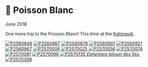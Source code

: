 # 🐠 Poisson Blanc
June 2018

One more trip to the Poisson Blanc! This time at the [Katimavik](http://poissonblanc.ca/en/site/34-le-katimavik/).

[![P2560849](/photos/hd/P2560849.jpg)](/photos/P2560849.md)
[![P2560867](/photos/hd/P2560867.jpg)](/photos/P2560867.md)
[![P2560878](/photos/hd/P2560878.jpg)](/photos/P2560878.md)
[![P2560901](/photos/hd/P2560901.jpg)](/photos/P2560901.md)
[![P2560921](/photos/hd/P2560921.jpg)](/photos/P2560921.md)
[![P2560967](/photos/hd/P2560967.jpg)](/photos/P2560967.md)
[![P2570008](/photos/hd/P2570008.jpg)](/photos/P2570008.md)
[![P2570025](/photos/hd/P2570025.jpg)](/photos/P2570025.md)
[![P2570056](/photos/hd/P2570056.jpg)](/photos/P2570056.md)
[![P2570074](/photos/hd/P2570074.jpg)](/photos/P2570074.md)
[![P2570081](/photos/hd/P2570081.jpg)](/photos/P2570081.md)
[![P2570098](/photos/hd/P2570098.jpg)](/photos/P2570098.md)
[![P2570135](/photos/hd/P2570135.jpg) *Éphémère bleuet des îles.*](/photos/P2570135.md)
[![P2570309](/photos/hd/P2570309.jpg)](/photos/P2570309.md)
